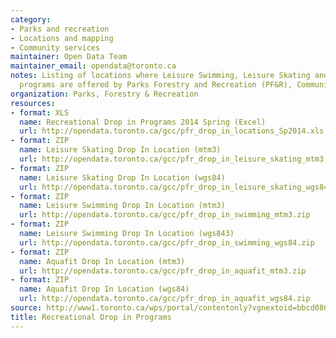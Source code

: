 ```yaml
---
category:
- Parks and recreation
- Locations and mapping
- Community services
maintainer: Open Data Team
maintainer_email: opendata@toronto.ca
notes: Listing of locations where Leisure Swimming, Leisure Skating and Aquafit drop-In
  programs are offered by Parks Forestry and Recreation (PF&R), Community Recreation.
organization: Parks, Forestry & Recreation
resources:
- format: XLS
  name: Recreational Drop in Programs 2014 Spring (Excel)
  url: http://opendata.toronto.ca/gcc/pfr_drop_in_locations_Sp2014.xls
- format: ZIP
  name: Leisure Skating Drop In Location (mtm3)
  url: http://opendata.toronto.ca/gcc/pfr_drop_in_leisure_skating_mtm3.zip
- format: ZIP
  name: Leisure Skating Drop In Location (wgs84)
  url: http://opendata.toronto.ca/gcc/pfr_drop_in_leisure_skating_wgs84.zip
- format: ZIP
  name: Leisure Swimming Drop In Location (mtm3)
  url: http://opendata.toronto.ca/gcc/pfr_drop_in_swimming_mtm3.zip
- format: ZIP
  name: Leisure Swimming Drop In Location (wgs843)
  url: http://opendata.toronto.ca/gcc/pfr_drop_in_swimming_wgs84.zip
- format: ZIP
  name: Aquafit Drop In Location (mtm3)
  url: http://opendata.toronto.ca/gcc/pfr_drop_in_aquafit_mtm3.zip
- format: ZIP
  name: Aquafit Drop In Location (wgs84)
  url: http://opendata.toronto.ca/gcc/pfr_drop_in_aquafit_wgs84.zip
source: http://www1.toronto.ca/wps/portal/contentonly?vgnextoid=bbcd08675e984410VgnVCM10000071d60f89RCRD&vgnextchannel=1a66e03bb8d1e310VgnVCM10000071d60f89RCRD
title: Recreational Drop in Programs
---
```

